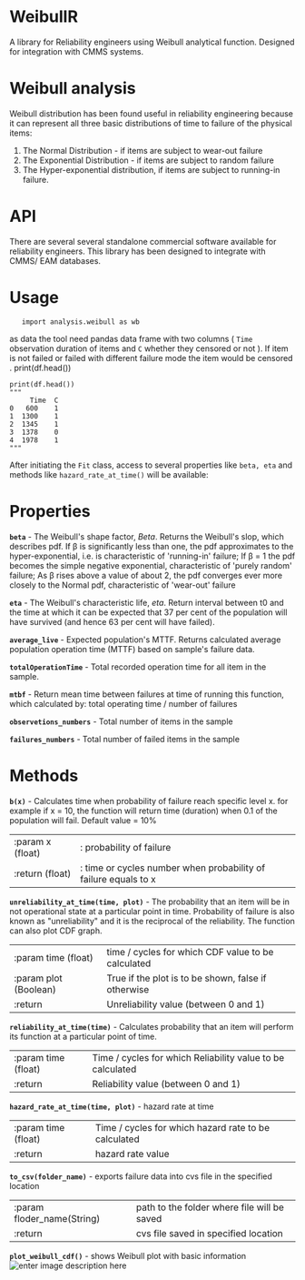 # WeibullR 
A library for Reliability engineers using Weibull analytical function. Designed for integration with CMMS systems.

# Weibull analysis
Weibull distribution has been found useful in reliability engineering because it can represent all three basic distributions of time to failure of the physical items: 

 1. The Normal Distribution - if items are subject to wear-out failure
 2. The Exponential Distribution - if items are subject to random failure
 3. The Hyper-exponential distribution, if items are subject to running-in failure.

# API 
There are several several standalone commercial software available for  reliability engineers. This library has been designed to integrate with CMMS/ EAM databases. 

# Usage
       import analysis.weibull as wb

as data the tool need pandas data frame with two columns ( `Time` observation duration of items and  `C` whether they censored or not ). If item is not failed or failed with different failure mode the item would be censored . 
print(df.head())

    print(df.head())
    """
         Time  C    
    0   600    1  
    1  1300    1  
    2  1345    1  
    3  1378    0  
    4  1978    1 
    """
After initiating the `Fit` class, access to several properties like `beta, eta` and methods like `hazard_rate_at_time()` will be available:   
# Properties

**`beta`** - The Weibull's shape factor, _Beta_. Returns the Weibull's slop, which describes pdf. If β is significantly less than one, the pdf approximates to the hyper-exponential, i.e. is characteristic of 'running-in' failure; If β = 1 the pdf becomes the simple negative exponential, characteristic of 'purely random' failure; As β rises above a value of about 2, the pdf converges ever more closely to the Normal pdf, characteristic of 'wear-out' failure

**`eta`** - The Weibull's characteristic life, _eta_. Return  interval between t0 and the time at which it can be expected that 37 per cent of the population will have survived (and hence 63 per cent will have failed).

**`average_live`** - Expected population's MTTF. Returns calculated average population operation time (MTTF) based on sample's failure data.

**`totalOperationTime`** - Total recorded operation time for all item in the sample.

**`mtbf`** - Return mean time between failures at time of running this function, which calculated by: total operating time / number of failures

**`observetions_numbers`** - Total number of items in the sample

**`failures_numbers`** - Total number of failed items in the sample

# Methods

**`b(x)`** - Calculates time when probability of failure reach specific level x. for example if x = 10, the function will return time (duration) when 0.1 of the population will fail. Default value = 10%

|  |  |
|--|--|
| :param x (float) | : probability of failure |
| :return (float) | : time or cycles number when probability of failure equals to x |


**`unreliability_at_time(time, plot)`** - The probability that an item will be in not operational state at a particular point in time. Probability of failure is also known as "unreliability" and it is the reciprocal of the reliability. The function can also plot CDF graph.

|  |  |
|--|--|
| :param time (float) | time / cycles for which CDF value to be calculated |
| :param plot (Boolean) | True if the plot is to be shown, false if otherwise |
| :return | Unreliability value (between 0 and 1) |


**`reliability_at_time(time)`** - Calculates probability that an item will perform its function at a particular point of time.

|  |  |
|--|--|
| :param time (float) | Time / cycles for which Reliability value to be calculated |
| :return | Reliability value (between 0 and 1) |


**`hazard_rate_at_time(time, plot)`** - hazard rate at time

|  |  |
|--|--|
| :param time (float) | Time / cycles for which hazard rate to be calculated |
| :return | hazard rate value |


**`to_csv(folder_name)`** - exports failure data into cvs file in the specified location

|  |  |
|--|--|
| :param floder_name(String) | path to the folder where file will be saved |
| :return | cvs file saved in specified location |


**`plot_weibull_cdf()`** - shows Weibull plot  with basic information
![enter image description here](https://github.com/RustamUzb/weibullR/blob/master/images/Figure_3.png)
